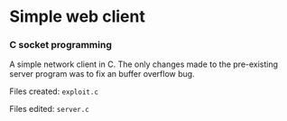 # Simple web client
### C socket programming

A simple network client in C. The only changes made to the pre-existing server program was to fix an buffer overflow bug.

Files created: <code>exploit.c</code>

Files edited: <code>server.c</code>

